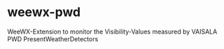 # weewx-pwd
WeeWX-Extension to monitor the Visibility-Values measured by VAISALA PWD PresentWeatherDetectors

